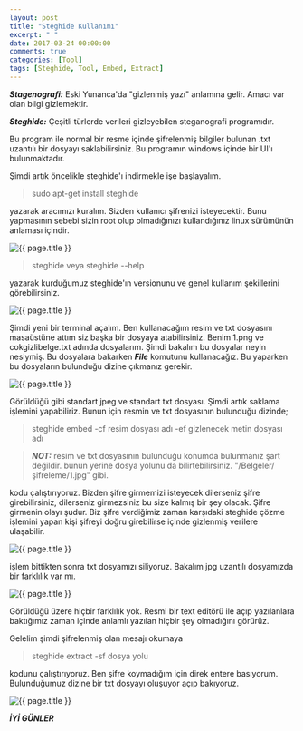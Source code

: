 ```yaml
---
layout: post
title: "Steghide Kullanımı"
excerpt: " "
date: 2017-03-24 00:00:00
comments: true
categories: [Tool]
tags: [Steghide, Tool, Embed, Extract]
---
```


***Stagenografi:*** Eski Yunanca'da "gizlenmiş yazı" anlamına gelir. Amacı var olan bilgi gizlemektir.

***Steghide:*** Çeşitli türlerde verileri gizleyebilen steganografi programıdır.

Bu program ile normal bir resme içinde şifrelenmiş bilgiler bulunan .txt uzantılı bir dosyayı saklabilirsiniz. Bu programın windows içinde bir UI'ı bulunmaktadır.

Şimdi artık öncelikle steghide'ı indirmekle işe başlayalım.

> sudo apt-get install steghide

yazarak aracımızı kuralım. Sizden kullanıcı şifrenizi isteyecektir. Bunu yapmasının sebebi sizin root olup olmadığınızı kullandığınız linux sürümünün anlaması içindir.

<img src="{{ site.url }}/img/steghidekurma/steghidekur1.jpg" alt="{{ page.title }}">

> steghide veya steghide --help

yazarak kurduğumuz steghide'ın versionunu ve genel kullanım şekillerini görebilirsiniz.

<img src="{{ site.url }}/img/steghidekurma/steghidekur2.jpg" alt="{{ page.title }}">

Şimdi yeni bir terminal açalım. Ben kullanacağım resim ve txt dosyasını masaüstüne attım siz başka bir dosyaya atabilirsiniz. Benim 1.png ve cokgizlibelge.txt adında dosyalarım. Şimdi bakalım bu dosyalar neyin nesiymiş. Bu dosyalara bakarken ***File*** komutunu kullanacağız. Bu yaparken bu dosyaların bulunduğu dizine çıkmanız gerekir.

<img src="{{ site.url }}/img/steghidekurma/steghidekur3.jpg" alt="{{ page.title }}">

Görüldüğü gibi standart jpeg ve standart txt dosyası. Şimdi artık saklama işlemini yapabiliriz. Bunun için resmin ve txt dosyasının bulunduğu dizinde;

> steghide embed -cf resim dosyası adı -ef gizlenecek metin dosyası adı

> ***NOT:*** resim ve txt dosyasının bulunduğu konumda bulunmanız şart değildir. bunun yerine dosya yolunu da bilirtebilirsiniz. "/Belgeler/şifreleme/1.jpg" gibi.

kodu çalıştırıyoruz. Bizden şifre girmemizi isteyecek dilerseniz şifre girebilirsiniz, dilerseniz girmezsiniz bu size kalmış bir şey olacak. Şifre girmenin olayı şudur. Biz şifre verdiğimiz zaman karşıdaki steghide çözme işlemini yapan kişi şifreyi doğru girebilirse içinde gizlenmiş verilere ulaşabilir.

<img src="{{ site.url }}/img/steghidekurma/steghidekur4.jpg" alt="{{ page.title }}">

işlem bittikten sonra txt dosyamızı siliyoruz. Bakalım jpg uzantılı dosyamızda bir farklılık var mı.

<img src="{{ site.url }}/img/steghidekurma/steghidekur5.jpg" alt="{{ page.title }}">

Görüldüğü üzere hiçbir farklılık yok. Resmi bir text editörü ile açıp yazılanlara baktığımız zaman içinde anlamlı yazılan hiçbir şey olmadığını görürüz.

Gelelim şimdi şifrelenmiş olan mesajı okumaya

> steghide extract -sf dosya yolu

kodunu çalıştırıyoruz. Ben şifre koymadığım için direk entere basıyorum. Bulunduğumuz dizine bir txt dosyayı oluşuyor açıp bakıyoruz.

<img src="{{ site.url }}/img/steghidekurma/steghidekur6.jpg" alt="{{ page.title }}">

***İYİ GÜNLER***
